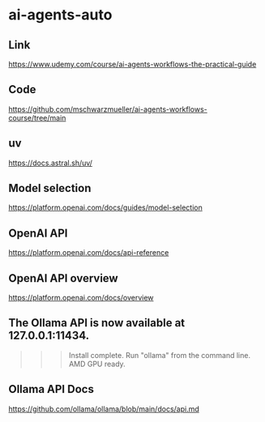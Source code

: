 # ai-agents-auto

## Link

<https://www.udemy.com/course/ai-agents-workflows-the-practical-guide>

## Code

<https://github.com/mschwarzmueller/ai-agents-workflows-course/tree/main>

## uv

<https://docs.astral.sh/uv/>

## Model selection

<https://platform.openai.com/docs/guides/model-selection>

## OpenAI API

<https://platform.openai.com/docs/api-reference>

## OpenAI API overview

<https://platform.openai.com/docs/overview>

## The Ollama API is now available at 127.0.0.1:11434.

> > > Install complete. Run "ollama" from the command line.
> > > AMD GPU ready.

## Ollama API Docs

<https://github.com/ollama/ollama/blob/main/docs/api.md>

